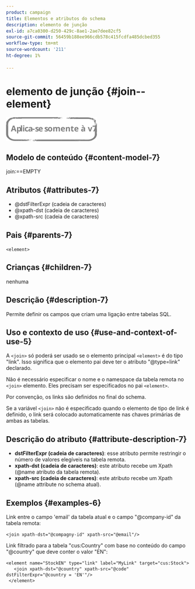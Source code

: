 ```yaml
---
product: campaign
title: Elementos e atributos do schema
description: elemento de junção
exl-id: a7ca0300-d250-429c-8ae1-2ae7dee82cf5
source-git-commit: 56459b188ee966cdb578c415fcdfa485dcbed355
workflow-type: tm+mt
source-wordcount: '211'
ht-degree: 1%

---
```


# elemento de junção {#join--element}

![](../../../assets/v7-only.svg)

## Modelo de conteúdo {#content-model-7}

join:==EMPTY

## Atributos {#attributes-7}

* @dstFilterExpr (cadeia de caracteres)
* @xpath-dst (cadeia de caracteres)
* @xpath-src (cadeia de caracteres)

## Pais {#parents-7}

`<element>`

## Crianças {#children-7}

nenhuma

## Descrição {#description-7}

Permite definir os campos que criam uma ligação entre tabelas SQL.

## Uso e contexto de uso {#use-and-context-of-use-5}

A `<join>`  só poderá ser usado se o elemento principal  `<element>`  é do tipo &quot;link&quot;. Isso significa que o elemento pai deve ter o atributo &quot;@type=link&quot; declarado.

Não é necessário especificar o nome e o namespace da tabela remota no `<join>`  elemento. Eles precisam ser especificados no pai  `<element>`.

Por convenção, os links são definidos no final do schema.

Se a variável `<join>` não é especificado quando o elemento de tipo de link é definido, o link será colocado automaticamente nas chaves primárias de ambas as tabelas.

## Descrição do atributo {#attribute-description-7}

* **dstFilterExpr (cadeia de caracteres)**: esse atributo permite restringir o número de valores elegíveis na tabela remota.
* **xpath-dst (cadeia de caracteres)**: este atributo recebe um Xpath (@name atributo da tabela remota).
* **xpath-src (cadeia de caracteres)**: este atributo recebe um Xpath (@name attribute no schema atual).

## Exemplos {#examples-6}

Link entre o campo &#39;email&#39; da tabela atual e o campo &quot;@company-id&quot; da tabela remota:

```
<join xpath-dst="@compagny-id" xpath-src="@email"/>
```

Link filtrado para a tabela &quot;cus:Country&quot; com base no conteúdo do campo &quot;@country&quot; que deve conter o valor &quot;EN&quot;:

```
<element name="StockEN" type="link" label="MyLink" target="cus:Stock">
   <join xpath-dst="@country" xpath-src="@code" dstFilterExpr="@country = 'EN'"/>
 </element>
```
